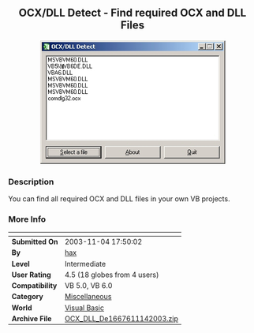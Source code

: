 ﻿<div align="center">

## OCX/DLL Detect \- Find required OCX and DLL Files

<img src="PIC200311417492898.jpg">
</div>

### Description

You can find all required OCX and DLL files in your own VB projects.
 
### More Info
 


<span>             |<span>
---                |---
**Submitted On**   |2003-11-04 17:50:02
**By**             |[hax](https://github.com/Planet-Source-Code/PSCIndex/blob/master/ByAuthor/hax.md)
**Level**          |Intermediate
**User Rating**    |4.5 (18 globes from 4 users)
**Compatibility**  |VB 5\.0, VB 6\.0
**Category**       |[Miscellaneous](https://github.com/Planet-Source-Code/PSCIndex/blob/master/ByCategory/miscellaneous__1-1.md)
**World**          |[Visual Basic](https://github.com/Planet-Source-Code/PSCIndex/blob/master/ByWorld/visual-basic.md)
**Archive File**   |[OCX\_DLL\_De1667611142003\.zip](https://github.com/Planet-Source-Code/hax-ocx-dll-detect-find-required-ocx-and-dll-files__1-49669/archive/master.zip)









